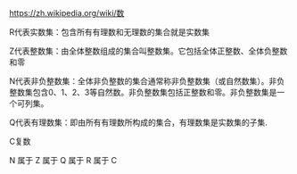 https://zh.wikipedia.org/wiki/数

R代表实数集：包含所有有理数和无理数的集合就是实数集

Z代表整数集：由全体整数组成的集合叫整数集。它包括全体正整数、全体负整数和零

N代表非负整数集：全体非负整数的集合通常称非负整数集（或自然数集）。非负整数集包含0、1、2、3等自然数。非负整数集包括正整数和零。非负整数集是一个可列集。

Q代表有理数集：即由所有有理数所构成的集合，有理数集是实数集的子集.

C复数

N 属于 Z 属于 Q 属于 R 属于 C